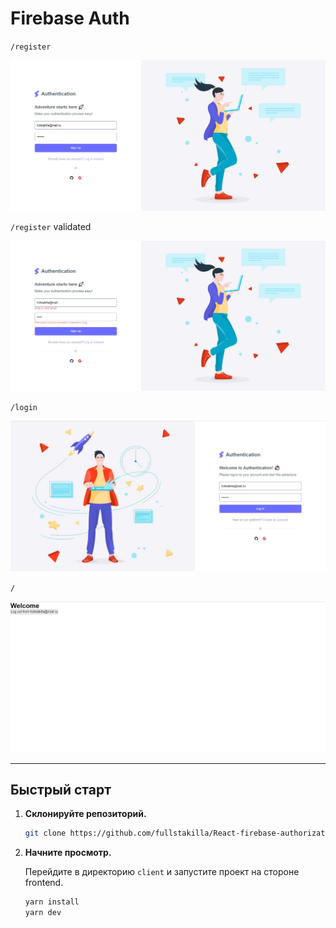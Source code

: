 # Firebase Auth

`/register`

<img src="./about/signup.jpg" />

`/register` validated

<img src="./about/signupValidated.jpg" />

`/login`

<img src="./about/login.jpg" />

`/`

<img src="./about/home.jpg" />

---

## Быстрый старт

1.  **Склонируйте репозиторий.**

    ```sh
    git clone https://github.com/fullstakilla/React-firebase-authorization
    ```

2.  **Начните просмотр.**

    Перейдите в директорию `client` и запустите проект на стороне frontend.

    ```sh
    yarn install
    yarn dev
    ```
